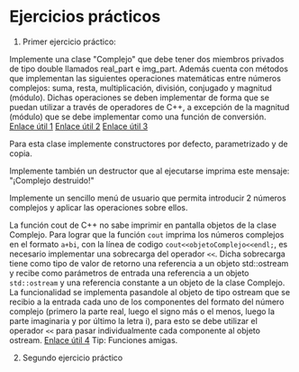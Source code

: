 # Ejercicios prácticos

1. Primer ejercicio práctico:

Implemente una clase "Complejo" que debe tener dos miembros privados de tipo double llamados real_part e img_part.
Además cuenta con métodos que implementan las siguientes operaciones matemáticas entre números complejos: suma, resta, multiplicación, división, conjugado y magnitud (módulo). Dichas operaciones se deben implementar de forma que se puedan utilizar a través de operadores de C++, a excepción de la magnitud (módulo) que se debe implementar como una función de conversión. [Enlace útil 1](https://www.varsitytutors.com/hotmath/hotmath_help/topics/operations-with-complex-numbers) [Enlace útil 2](https://saylordotorg.github.io/text_intermediate-algebra/s08-07-complex-numbers-and-their-oper.html) [Enlace útil 3](https://www.sangakoo.com/es/temas/numeros-complejos-en-forma-polar-modulo-y-argumento)

Para esta clase implemente constructores por defecto, parametrizado y de copia. 

Implemente también un destructor que al ejecutarse imprima este mensaje: "¡Complejo destruido!"

Implemente un sencillo menú de usuario que permita introducir 2 números complejos y aplicar las operaciones sobre ellos.

La función cout de C++ no sabe imprimir en pantalla objetos de la clase Complejo. Para lograr que la función `cout` imprima los números complejos en el formato `a+bi`, con la línea de codigo `cout<<objetoComplejo<<endl;`, es necesario implementar una sobrecarga del operador `<<`. Dicha sobrecarga tiene como tipo de valor de retorno una referencia a un objeto std::ostream y recibe como parámetros de entrada una referencia a un objeto `std::ostream` y una referencia constante a un objeto de la clase Complejo. La funcionalidad se implementa pasandole al objeto de tipo ostream que se recibio a la entrada cada uno de los componentes del formato del número complejo (primero la parte real, luego el signo más o el menos, luego la parte imaginaria y por último la letra i), para esto se debe utilizar el operador `<<` para pasar individualmente cada componente al objeto ostream. [Enlace útil 4](https://medium.com/@nonuruzun/overloading-input-output-operators-in-c-a2a74c5dda8a) Tip: Funciones amigas.

2. Segundo ejercicio práctico
